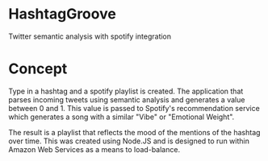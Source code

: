 # HashtagGroove
Twitter semantic analysis with spotify integration

# Concept
Type in a hashtag and a spotify playlist is created. The application that parses incoming tweets using semantic analysis and generates a value between 0 and 1. This value is passed to Spotify's recommendation service which generates a song with a similar "Vibe" or "Emotional Weight".

The result is a playlist that reflects the mood of the mentions of the hashtag over time. This was created using Node.JS and is designed to run within Amazon Web Services as a means to load-balance.
